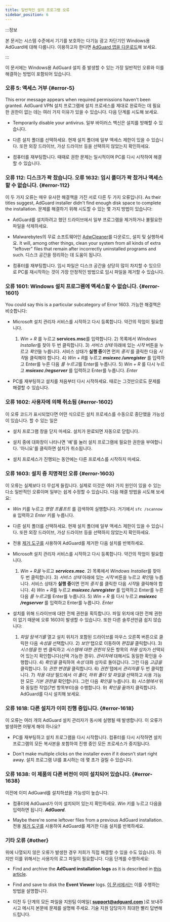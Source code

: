 ```yaml
---
title: 일반적인 설치 프로그램 오류
sidebar_position: 6
---
```


:::정보

본 문서는 시스템 수준에서 기기를 보호하는 다기능 광고 차단기인 Windows용 AdGuard에 대해 다룹니다. 이용하고자 한다면 [AdGuard 앱을 다운로드](https://agrd.io/download-kb-adblock)해 보세요.

:::

이 문서에는 Windows용 AdGuard 설치 중 발생할 수 있는 가장 일반적인 오류와 이를 해결하는 방법이 포함되어 있습니다.

### 오류 5: 액세스 거부 {#error-5}

This error message appears when required permissions haven't been granted. AdGuard VPN 설치 프로그램에 설치 프로세스를 제대로 완료하는 데 필요한 권한이 없는 데는 여러 가지 이유가 있을 수 있습니다. 다음 단계를 시도해 보세요.

- Temporarily disable your antivirus. 일부 바이러스 백신은 설치를 방해할 수 있습니다.

- 다른 설치 폴더를 선택하세요. 현재 설치 폴더에 일부 액세스 제한이 있을 수 있습니다. 또한 외장 드라이브, 가상 드라이브 등을 선택하지 않았는지 확인하세요.

- 컴퓨터를 재부팅합니다. 때때로 권한 문제는 일시적이며 PC를 다시 시작하여 해결할 수 있습니다.

### 오류 112: 디스크가 꽉 찼습니다. 오류 1632: 임시 폴더가 꽉 찼거나 액세스할 수 없습니다. {#error-112}

이 두 가지 오류는 매우 유사한 해결책을 가진 서로 다른 두 가지 오류입니다. As their titles suggest, AdGuard installer didn't find enough disk space to complete the installation. 문제를 해결하기 위해 시도할 수 있는 몇 가지 방법이 있습니다:

- AdGuard를 설치하려고 했던 드라이브에서 일부 프로그램을 제거하거나 불필요한 파일을 삭제하세요.

- Malwarebytes의 무료 소프트웨어인 [AdwCleaner](http://www.bleepingcomputer.com/download/adwcleaner/)를 다운로드, 설치 및 실행하세요. It will, among other things, clean your system from all kinds of extra "leftover" files that remain after incorrectly uninstalled programs and such. 디스크 공간을 정리하는 데 도움이 됩니다.

- 컴퓨터를 재부팅합니다. 임시 파일은 디스크 공간을 상당히 많이 차지할 수 있으므로 PC를 재시작하는 것이 가장 안정적인 방법으로 임시 파일을 제거할 수 있습니다.

### 오류 1601: Windows 설치 프로그램에 액세스할 수 없습니다. {#error-1601}

You could say this is a particular subcategory of Error 1603. 가능한 해결책은 비슷합니다:

- Microsoft 설치 관리자 서비스를 시작하고 다시 등록합니다. 약간의 작업이 필요합니다.

    1) *Win + R* 를 누르고 **services.msc**를 입력합니다. 2) 목록에서 *Windows Installer*를 찾아 두 번 클릭합니다. 3) *서비스 상태* 아래에 있는 *시작* 버튼을 누르고 *확인*을 누릅니다. 서비스 상태가 **실행 중**이면 먼저 *중지* 를 클릭한 다음 *시작*을 클릭해야 합니다. 4) *Win + R*를 누르고 ***msiexec /unregister*** 를 입력하고 Enter를 누른 다음 *를 누르고*를 Enter를 누릅니다. 5) *Win + R* 를 다시 누르고 ***msiexec /regserver*** 를 입력하고 Enter를 누릅니다. *Enter*

- PC를 재부팅하고 설치를 처음부터 다시 시작하세요. 때로는 그것만으로도 문제를 해결할 수 있습니다.

### 오류 1602: 사용자에 의해 취소됨 {#error-1602}

이 오류 코드가 표시되었다면 어떤 식으로든 설치 프로세스를 수동으로 중단했을 가능성이 있습니다. 할 수 있는 일은

- 설치 프로그램 창을 닫지 마세요. 설치가 완료되면 자동으로 닫힙니다.

- 설치 중에 대화창이 나타나면 '예'를 눌러 설치 프로그램에 필요한 권한을 부여합니다. '아니요'를 클릭하면 설치가 취소됩니다.

- 설치 프로세스가 진행되는 동안에는 다른 프로세스를 시작하지 마세요.

### 오류 1603: 설치 중 치명적인 오류 {#error-1603}

이 오류는 실제보다 더 무섭게 들립니다. 실제로 이것은 여러 가지 원인이 있을 수 있는 다소 일반적인 오류이며 일부는 쉽게 수정할 수 있습니다. 다음 해결 방법을 시도해 보세요:

- *Win* 키를 누르고 *명령 프롬프트* 를 검색하여 실행합니다. 거기에서 `sfc /scannow를` 입력하고 *Enter* 키를 누릅니다.

- 다른 설치 폴더를 선택하세요. 현재 설치 폴더에 일부 액세스 제한이 있을 수 있습니다. 또한 외장 드라이브, 가상 드라이브 등을 선택하지 않았는지 확인하세요.

- 전용 [제거 도구를](../../installation#advanced) 사용하여 AdGuard를 제거한 다음 설치를 반복하세요.

- Microsoft 설치 관리자 서비스를 시작하고 다시 등록합니다. 약간의 작업이 필요합니다.

    1) *Win + R을* 누르고 ***services.msc***. 2) 목록에서 *Windows Installer*를 찾아 두 번 클릭합니다. 3) *서비스 상태* 아래에 있는 *시작* 버튼을 누르고 *확인*을 누릅니다. 서비스 상태가 **실행 중**이면 먼저 *중지* 를 클릭한 다음 *시작*을 클릭해야 합니다. 4) *Win + R*를 누르고 ***msiexec /unregister*** 를 입력하고 Enter를 누른 다음 *를 누르고*를 Enter를 누릅니다. 5) *Win + R* 를 다시 누르고 ***msiexec /regserver*** 를 입력하고 Enter를 누릅니다. *Enter*

- 설치를 위해 드라이브에 대한 전체 권한을 획득합니다. 파일 위치에 대한 전체 권한이 없기 때문에 오류 1603이 발생할 수 있습니다. 또한 다른 솔루션만큼 쉽지 않습니다:

    1) *파일 탐색기를* 열고 설치 위치가 포함된 드라이브를 마우스 오른쪽 버튼으로 클릭한 다음 *속성을* 선택합니다. 2) *보안* 탭으로 이동하여 *편집을* 클릭합니다. 3) *시스템을* 한 번 클릭하고 *시스템에 대한 권한의* 모든 항목의 *허용* 상자가 선택되어 있는지 확인합니다(선택 가능한 경우). *관리자에* 대해서도 동일한 확인을 수행합니다. 4) *확인을* 클릭하여 *속성* 대화 상자로 돌아갑니다. 그런 다음 *고급을* 클릭합니다. 5) *권한 변경을* 클릭합니다. 6) *권한* 탭에서 *관리자를* 두 번 클릭합니다. 7) *적용 대상* 필드에서 *이 폴더, 하위 폴더 및 파일을* 선택하고 사용 가능한 모든 *기본 권한을* 확인합니다. 그런 다음 *확인을* 누릅니다. 8) *시스템에서* 위와 동일한 작업(7번 항목부터)을 수행합니다. 9) *확인을* 끝까지 클릭합니다. AdGuard를 다시 설치해 보세요.

### 오류 1618: 다른 설치가 이미 진행 중입니다. {#error-1618}

이 오류는 여러 개의 AdGuard 설치 관리자가 동시에 실행될 때 발생합니다. 이 오류가 발생하면 어떻게 해야 하나요?

- PC를 재부팅하고 설치 프로그램을 다시 시작합니다. 컴퓨터를 다시 시작하면 설치 프로그램의 모든 복사본을 포함하여 진행 중인 모든 프로세스가 중지됩니다.

- Don't make multiple clicks on the installer even if it doesn't start right away. 설치 프로그램 UI를 표시하는 데 몇 초가 걸릴 수 있습니다.

### 오류 1638: 이 제품의 다른 버전이 이미 설치되어 있습니다. {#error-1638}

이전에 이미 AdGuard를 설치하셨을 가능성이 높습니다.

- 컴퓨터에 AdGuard가 이미 설치되어 있는지 확인하세요. *Win* 키를 누르고 다음을 입력하면 됩니다. ***AdGuard***.

- Maybe there're some leftover files from a previous AdGuard installation. 전용 [제거 도구를](../../installation#advanced) 사용하여 AdGuard를 제거한 다음 설치를 반복하세요.

### 기타 오류 {#other}

위에 나열되지 않은 오류가 발생한 경우 저희가 직접 해결할 수 있을 수도 있습니다. 하지만 이를 위해서는 사용자의 로그 파일이 필요합니다. 다음 단계를 수행하세요:

- Find and archive the **AdGuard installation logs** as it is described in [this article](../installation-logs).

- Find and save to disk the **Event Viewer** logs. [이 문서에서는](../system-logs) 이를 수행하는 방법을 설명합니다.

- 이전 두 단계의 모든 파일을 지원팀 이메일( **support@adguard.com** )로 보내주시고 메시지 본문에 문제를 설명해 주세요. 기술 지원 담당자가 최대한 빨리 답변해 드립니다.
